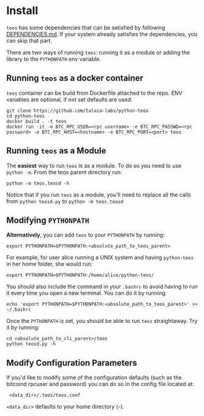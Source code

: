 # Install 

`teos` has some dependencies that can be satisfied by following [DEPENDENCIES.md](DEPENDENCIES.md). If your system already satisfies the dependencies, you can skip that part.

There are two ways of running `teos`: running it as a module or adding the library to the `PYTHONPATH` env variable.

## Running `teos` as a docker container
`teos` container can be build from Dockerfile attached to the repo. ENV variables are optional, if not set defaults are used.

	git clone https://github.com/talaia-labs/python-teos
	cd python-teos
	docker build . -t teos
    docker run -it -e BTC_RPC_USER=<rpc username> -e BTC_RPC_PASSWD=<rpc password> -e BTC_RPC_HOST=<hostname> -e BTC_RPC_PORT=<port> teos

## Running `teos` as a Module
The **easiest** way to run `teos` is as a module. To do so you need to use `python -m`. From the teos parent directory run:

    python -m teos.teosd -h
    
Notice that if you run `teos` as a module, you'll need to replace all the calls from `python teosd.py` to `python -m teos.teosd` 

## Modifying `PYTHONPATH`
**Alternatively**, you can add `teos` to your `PYTHONPATH` by running:

	export PYTHONPATH=$PYTHONPATH:<absolute_path_to_teos_parent>
	
For example, for user alice running a UNIX system and having `python-teos` in her home folder, she would run:
	
	export PYTHONPATH=$PYTHONPATH:/home/alice/python-teos/
	
You should also include the command in your `.bashrc` to avoid having to run it every time you open a new terminal. You can do it by running:

	echo 'export PYTHONPATH=$PYTHONPATH:<absolute_path_to_teos_parent>' >> ~/.bashrc
	
Once the `PYTHONPATH` is set, you should be able to run `teos` straightaway. Try it by running:

	cd <absolute_path_to_cli_parent>/teos
	python teosd.py -h
	
## Modify Configuration Parameters
If you'd like to modify some of the configuration defaults (such as the bitcoind rpcuser and password) you can do so in the config file located at:

	 <data_dir>/.teos/teos.conf
	 
`<data_dir>` defaults to your home directory (`~`).
